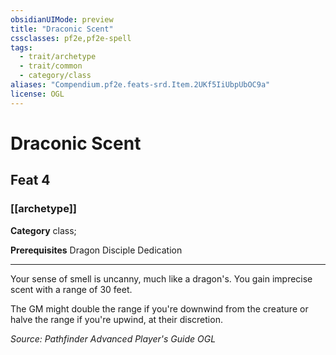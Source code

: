 ```yaml
---
obsidianUIMode: preview
title: "Draconic Scent"
cssclasses: pf2e,pf2e-spell
tags:
  - trait/archetype
  - trait/common
  - category/class
aliases: "Compendium.pf2e.feats-srd.Item.2UKf5IiUbpUbOC9a"
license: OGL
---
```

# Draconic Scent
## Feat 4
### [[archetype]]

**Category** class; 



**Prerequisites** Dragon Disciple Dedication
* * *
Your sense of smell is uncanny, much like a dragon's. You gain imprecise scent with a range of 30 feet.

The GM might double the range if you're downwind from the creature or halve the range if you're upwind, at their discretion.

*Source: Pathfinder Advanced Player's Guide*
*OGL*